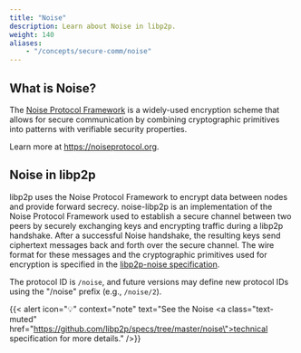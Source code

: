 ```yaml
---
title: "Noise"
description: Learn about Noise in libp2p.
weight: 140
aliases:
    - "/concepts/secure-comm/noise"
---
```


## What is Noise?

The [Noise Protocol Framework](https://noiseprotocol.org/) is a widely-used encryption
scheme that allows for secure communication by combining cryptographic primitives into
patterns with verifiable security properties.

Learn more at https://noiseprotocol.org.

## Noise in libp2p

libp2p uses the Noise Protocol Framework to encrypt data between nodes and provide forward
secrecy. noise-libp2p is an implementation of the Noise Protocol Framework used to establish
a secure channel between two peers by securely exchanging keys and encrypting traffic during
a libp2p handshake. After a successful Noise handshake, the resulting keys send ciphertext
messages back and forth over the secure channel. The wire format for these messages and the
cryptographic primitives used for encryption is specified in the
[libp2p-noise specification](https://github.com/libp2p/specs/tree/master/noise).

The protocol ID is `/noise`, and future versions may define new protocol IDs using the
"/noise" prefix (e.g., `/noise/2`).

<!-- ADD DIAGRAM -->

{{< alert icon="💡" context="note" text="See the Noise <a class=\"text-muted\" href=\"https://github.com/libp2p/specs/tree/master/noise\">technical specification</a> for more details." />}}
